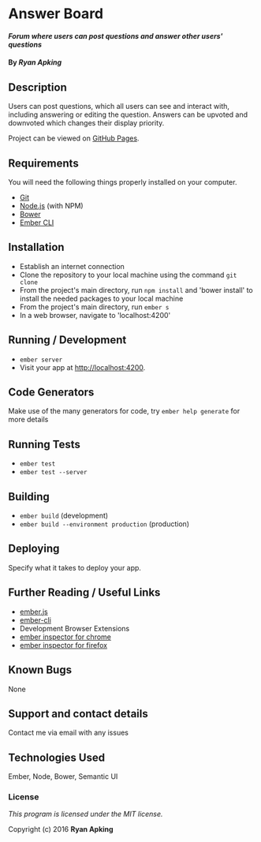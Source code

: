 # Answer Board

#### _Forum where users can post questions and answer other users' questions_

#### By _**Ryan Apking**_

## Description

Users can post questions, which all users can see and interact with, including answering or editing the question. Answers can be upvoted and downvoted which changes their display priority.

Project can be viewed on [GitHub Pages](https://ryanapking.github.io/epicodus-javascript-answer-board/).

## Requirements

You will need the following things properly installed on your computer.

* [Git](http://git-scm.com/)
* [Node.js](http://nodejs.org/) (with NPM)
* [Bower](http://bower.io/)
* [Ember CLI](http://ember-cli.com/)

## Installation

* Establish an internet connection
* Clone the repository to your local machine using the command `git clone`
* From the project's main directory, run `npm install` and 'bower install' to install the needed packages to your local machine
* From the project's main directory, run `ember s`
* In a web browser, navigate to 'localhost:4200'

## Running / Development

* `ember server`
* Visit your app at [http://localhost:4200](http://localhost:4200).

## Code Generators

Make use of the many generators for code, try `ember help generate` for more details

## Running Tests

* `ember test`
* `ember test --server`

## Building

* `ember build` (development)
* `ember build --environment production` (production)

## Deploying

Specify what it takes to deploy your app.

## Further Reading / Useful Links

* [ember.js](http://emberjs.com/)
* [ember-cli](http://ember-cli.com/)
* Development Browser Extensions
* [ember inspector for chrome](https://chrome.google.com/webstore/detail/ember-inspector/bmdblncegkenkacieihfhpjfppoconhi)
* [ember inspector for firefox](https://addons.mozilla.org/en-US/firefox/addon/ember-inspector/)

## Known Bugs

None

## Support and contact details

Contact me via email with any issues

## Technologies Used

Ember, Node, Bower, Semantic UI

### License

*This program is licensed under the MIT license.*

Copyright (c) 2016 **Ryan Apking**
